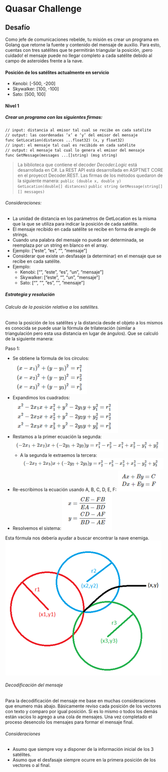 ﻿# Quasar Challenge

## Desafío 

Como jefe de comunicaciones rebelde, tu misión es crear un programa en Golang que retorne la fuente y contenido del mensaje de auxilio. Para esto, cuentas con tres satélites que te permitirán triangular la posición, ¡pero cuidado! el mensaje puede no llegar completo a cada satélite debido al campo de asteroides frente a la nave. 

#### Posición de los satélites actualmente en servicio 
* Kenobi: [-500, -200] 
* Skywalker: [100, -100] 
* Sato: [500, 100]

#### Nivel 1 
##### Crear un programa con las siguientes firmas: 

```
// input: distancia al emisor tal cual se recibe en cada satélite 
// output: las coordenadas ‘x’ e ‘y’ del emisor del mensaje
func GetLocation(distances ...float32) (x, y float32) 
// input: el mensaje tal cual es recibido en cada satélite 
// output: el mensaje tal cual lo genera el emisor del mensaje 
func GetMessage(messages ...[]string) (msg string) 
```

> La biblioteca que contiene el decoder _Decoder.Logic_ está desarrollada en C#. La REST API está desarrollada en ASPTNET CORE en el proyecct Decoder.REST. Las firmas de los métodos quedaron de la siguiente manera:
> `public (double x, double y) GetLocation(double[] distances)`
> `public string GetMessage(string[][] messages)`

###### Consideraciones: 
* La unidad de distancia en los parámetros de GetLocation es la misma que la que se utiliza para indicar la posición de cada satélite. 
* El mensaje recibido en cada satélite se recibe en forma de arreglo de strings.
* Cuando una palabra del mensaje no pueda ser determinada, se reemplaza por un string en blanco en el array. 
* Ejemplo: [“este”, “es”, “”, “mensaje”] 
* Considerar que existe un desfasaje (a determinar) en el mensaje que se recibe en cada satélite. 
* Ejemplo: 
	* Kenobi: [“”, “este”, “es”, “un”, “mensaje”] 
	* Skywalker: [“este”, “”, “un”, “mensaje”] 
	* Sato: [“”, ””, ”es”, ””, ”mensaje”]

##### Estrategia y resolución

###### Calculo de la posición relativa a los satélites.

Como la posición de los satélites y la distancia desde el objeto a los mismos es conocida se puede usar la fórmula de trilateración (similar a triangulación pero esta usa distancia en lugar de ángulos). Que se calculó de la siguiente manera:

Paso 1:
- Se obtiene la fórmula de los círculos: ![primer paso](./images/trilateration-formula-1.png)
- Expandimos los cuadrados: ![segundo paso](./images/trilateration-formula-2.png)
- Restamos a la primer ecuación la segunda: ![tercer paso](./images/trilateration-formula-3a.png)
	- A la segunda le extraemos la tercera: ![cuarto paso](./images/trilateration-formula-3b.png)
- Re-escribimos la ecuación usando A, B, C, D, E, F: ![quinto paso](./images/trilateration-formula-4.png)
- Resolvemos el sistema: ![sexto paso](./images/trilateration-formula-5.png)

Esta fórmula nos debería ayudar a buscar encontrar la nave enemiga.
![nave](./images/satelites.png)

###### Decodificación del mensaje

Para la decodificación del mensaje me base en muchas consideraciones que enumero más abajo. Básicamente reviso cada posición de los vectores con texto y comparo por igual posición. Si es lo mismo o todos los demás están vacíos lo agrego a una cola de mensajes. Una vez completado el proceso desencolo los mensajes para formar el mensaje final.

###### Consideraciones

* Asumo que siempre voy a disponer de la información inicial de los 3 satélites.
* Asumo que el desfasaje siempre ocurre en la primera posición de los vectores o al final.



